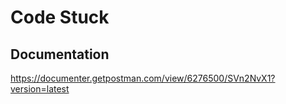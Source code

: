 # Code Stuck

## Documentation
https://documenter.getpostman.com/view/6276500/SVn2NvX1?version=latest